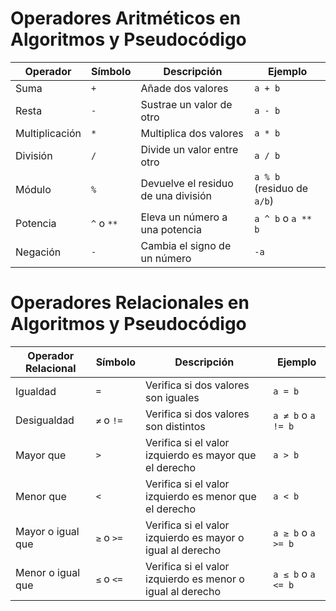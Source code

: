 # Operadores Aritméticos en Algoritmos y Pseudocódigo

| Operador | Símbolo | Descripción                          | Ejemplo               |
|----------|---------|--------------------------------------|------------------------|
| Suma     | `+`     | Añade dos valores                    | `a + b`                |
| Resta    | `-`     | Sustrae un valor de otro             | `a - b`                |
| Multiplicación | `*` | Multiplica dos valores              | `a * b`                |
| División | `/`     | Divide un valor entre otro           | `a / b`                |
| Módulo   | `%`     | Devuelve el residuo de una división | `a % b` (residuo de `a/b`) |
| Potencia | `^` o `**` | Eleva un número a una potencia     | `a ^ b` o `a ** b`     |
| Negación | `-`     | Cambia el signo de un número         | `-a`                   |

# Operadores Relacionales en Algoritmos y Pseudocódigo

| Operador Relacional | Símbolo | Descripción                          | Ejemplo             |
|---------------------|---------|--------------------------------------|---------------------|
| Igualdad            | `=`     | Verifica si dos valores son iguales  | `a = b`             |
| Desigualdad         | `≠` o `!=` | Verifica si dos valores son distintos | `a ≠ b` o `a != b` |
| Mayor que           | `>`     | Verifica si el valor izquierdo es mayor que el derecho | `a > b` |
| Menor que           | `<`     | Verifica si el valor izquierdo es menor que el derecho | `a < b` |
| Mayor o igual que   | `≥` o `>=` | Verifica si el valor izquierdo es mayor o igual al derecho | `a ≥ b` o `a >= b` |
| Menor o igual que   | `≤` o `<=` | Verifica si el valor izquierdo es menor o igual al derecho | `a ≤ b` o `a <= b` |
